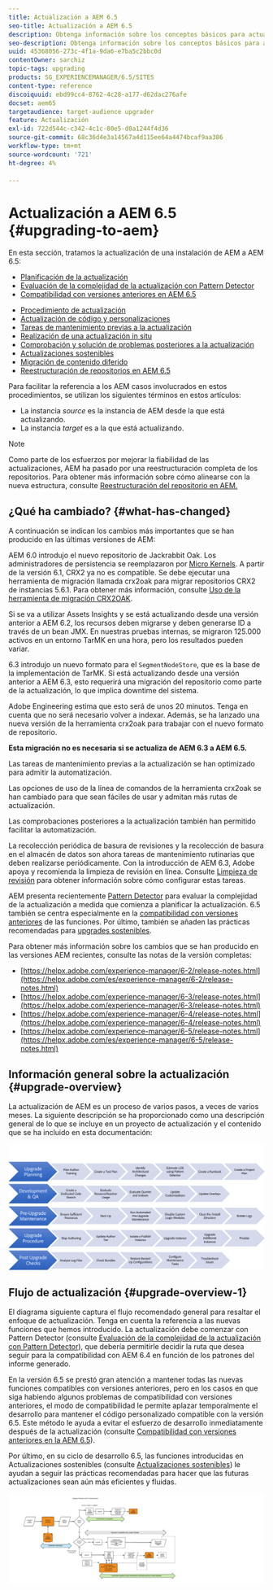 ```yaml
---
title: Actualización a AEM 6.5
seo-title: Actualización a AEM 6.5
description: Obtenga información sobre los conceptos básicos para actualizar una instalación de AEM anterior a AEM 6.5.
seo-description: Obtenga información sobre los conceptos básicos para actualizar una instalación de AEM anterior a AEM 6.5.
uuid: 45368056-273c-4f1a-9da6-e7ba5c2bbc0d
contentOwner: sarchiz
topic-tags: upgrading
products: SG_EXPERIENCEMANAGER/6.5/SITES
content-type: reference
discoiquuid: ebd99cc4-8762-4c28-a177-d62dac276afe
docset: aem65
targetaudience: target-audience upgrader
feature: Actualización
exl-id: 722d544c-c342-4c1c-80e5-d0a1244f4d36
source-git-commit: 68c36d4e3a14567a4d115ee64a4474bcaf9aa386
workflow-type: tm+mt
source-wordcount: '721'
ht-degree: 4%

---
```


# Actualización a AEM 6.5 {#upgrading-to-aem}

En esta sección, tratamos la actualización de una instalación de AEM a AEM 6.5:

* [Planificación de la actualización](/help/sites-deploying/upgrade-planning.md)
* [Evaluación de la complejidad de la actualización con Pattern Detector](/help/sites-deploying/pattern-detector.md)
* [Compatibilidad con versiones anteriores en AEM 6.5](/help/sites-deploying/backward-compatibility.md)

<!--* [Using Offline Reindexing To Reduce Downtime During an Upgrade](/help/sites-deploying/upgrade-offline-reindexing.md)-->
* [Procedimiento de actualización](/help/sites-deploying/upgrade-procedure.md)
* [Actualización de código y personalizaciones](/help/sites-deploying/upgrading-code-and-customizations.md)
* [Tareas de mantenimiento previas a la actualización](/help/sites-deploying/pre-upgrade-maintenance-tasks.md)
* [Realización de una actualización in situ](/help/sites-deploying/in-place-upgrade.md)
* [Comprobación y solución de problemas posteriores a la actualización](/help/sites-deploying/post-upgrade-checks-and-troubleshooting.md)
* [Actualizaciones sostenibles](/help/sites-deploying/sustainable-upgrades.md)
* [Migración de contenido diferido](/help/sites-deploying/lazy-content-migration.md)
* [Reestructuración de repositorios en AEM 6.5](/help/sites-deploying/repository-restructuring.md)

Para facilitar la referencia a los AEM casos involucrados en estos procedimientos, se utilizan los siguientes términos en estos artículos:

* La instancia *source* es la instancia de AEM desde la que está actualizando.
* La instancia *target* es a la que está actualizando.

>[!NOTE]
>
>Como parte de los esfuerzos por mejorar la fiabilidad de las actualizaciones, AEM ha pasado por una reestructuración completa de los repositorios. Para obtener más información sobre cómo alinearse con la nueva estructura, consulte [Reestructuración del repositorio en AEM.](/help/sites-deploying/repository-restructuring.md)

## ¿Qué ha cambiado? {#what-has-changed}

A continuación se indican los cambios más importantes que se han producido en las últimas versiones de AEM:

AEM 6.0 introdujo el nuevo repositorio de Jackrabbit Oak. Los administradores de persistencia se reemplazaron por [Micro Kernels](/help/sites-deploying/platform.md#contentbody_title_4). A partir de la versión 6.1, CRX2 ya no es compatible. Se debe ejecutar una herramienta de migración llamada crx2oak para migrar repositorios CRX2 de instancias 5.6.1. Para obtener más información, consulte [Uso de la herramienta de migración CRX2OAK](/help/sites-deploying/using-crx2oak.md).

Si se va a utilizar Assets Insights y se está actualizando desde una versión anterior a AEM 6.2, los recursos deben migrarse y deben generarse ID a través de un bean JMX. En nuestras pruebas internas, se migraron 125.000 activos en un entorno TarMK en una hora, pero los resultados pueden variar.

6.3 introdujo un nuevo formato para el `SegmentNodeStore`, que es la base de la implementación de TarMK. Si está actualizando desde una versión anterior a AEM 6.3, esto requerirá una migración del repositorio como parte de la actualización, lo que implica downtime del sistema.

Adobe Engineering estima que esto será de unos 20 minutos. Tenga en cuenta que no será necesario volver a indexar. Además, se ha lanzado una nueva versión de la herramienta crx2oak para trabajar con el nuevo formato de repositorio.

**Esta migración no es necesaria si se actualiza de AEM 6.3 a AEM 6.5.**

Las tareas de mantenimiento previas a la actualización se han optimizado para admitir la automatización.

Las opciones de uso de la línea de comandos de la herramienta crx2oak se han cambiado para que sean fáciles de usar y admitan más rutas de actualización.

Las comprobaciones posteriores a la actualización también han permitido facilitar la automatización.

La recolección periódica de basura de revisiones y la recolección de basura en el almacén de datos son ahora tareas de mantenimiento rutinarias que deben realizarse periódicamente. Con la introducción de AEM 6.3, Adobe apoya y recomienda la limpieza de revisión en línea. Consulte [Limpieza de revisión](/help/sites-deploying/revision-cleanup.md) para obtener información sobre cómo configurar estas tareas.

AEM presenta recientemente [Pattern Detector](/help/sites-deploying/pattern-detector.md) para evaluar la complejidad de la actualización a medida que comienza a planificar la actualización. 6.5 también se centra especialmente en la [compatibilidad con versiones anteriores](/help/sites-deploying/backward-compatibility.md) de las funciones. Por último, también se añaden las prácticas recomendadas para [upgrades sostenibles](/help/sites-deploying/sustainable-upgrades.md).

Para obtener más información sobre los cambios que se han producido en las versiones AEM recientes, consulte las notas de la versión completas:

* [https://helpx.adobe.com/experience-manager/6-2/release-notes.html](https://helpx.adobe.com/es/experience-manager/6-2/release-notes.html)
* [https://helpx.adobe.com/experience-manager/6-3/release-notes.html](https://helpx.adobe.com/experience-manager/6-3/release-notes.html)
* [https://helpx.adobe.com/experience-manager/6-4/release-notes.html](https://helpx.adobe.com/experience-manager/6-4/release-notes.html)
* [https://helpx.adobe.com/experience-manager/6-5/release-notes.html](https://helpx.adobe.com/es/experience-manager/6-5/release-notes.html)

## Información general sobre la actualización {#upgrade-overview}

La actualización de AEM es un proceso de varios pasos, a veces de varios meses. La siguiente descripción se ha proporcionado como una descripción general de lo que se incluye en un proyecto de actualización y el contenido que se ha incluido en esta documentación:

![screen_shot_2018-03-30at80708am](assets/screen_shot_2018-03-30at80708am.png)

## Flujo de actualización {#upgrade-overview-1}

El diagrama siguiente captura el flujo recomendado general para resaltar el enfoque de actualización. Tenga en cuenta la referencia a las nuevas funciones que hemos introducido. La actualización debe comenzar con Pattern Detector (consulte [Evaluación de la complejidad de la actualización con Pattern Detector](/help/sites-deploying/pattern-detector.md)), que debería permitirle decidir la ruta que desea seguir para la compatibilidad con AEM 6.4 en función de los patrones del informe generado.

En la versión 6.5 se prestó gran atención a mantener todas las nuevas funciones compatibles con versiones anteriores, pero en los casos en que siga habiendo algunos problemas de compatibilidad con versiones anteriores, el modo de compatibilidad le permite aplazar temporalmente el desarrollo para mantener el código personalizado compatible con la versión 6.5. Este método le ayuda a evitar el esfuerzo de desarrollo inmediatamente después de la actualización (consulte [Compatibilidad con versiones anteriores en la AEM 6.5](/help/sites-deploying/backward-compatibility.md)).

Por último, en su ciclo de desarrollo 6.5, las funciones introducidas en Actualizaciones sostenibles (consulte [Actualizaciones sostenibles](/help/sites-deploying/sustainable-upgrades.md)) le ayudan a seguir las prácticas recomendadas para hacer que las futuras actualizaciones sean aún más eficientes y fluidas.

![6_4_upgrade_overviewflowchart-newpage3](assets/6_4_upgrade_overviewflowchart-newpage3.png)

